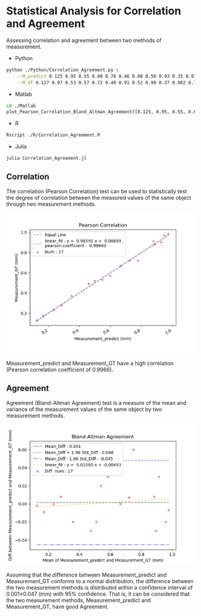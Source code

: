 <!--
 * @Author: Shuangchi He / Yulv
 * @Email: yulvchi@qq.com
 * @Date: 2022-02-08 23:33:52
 * @Motto: Entities should not be multiplied unnecessarily.
 * @LastEditors: Shuangchi He
 * @LastEditTime: 2022-02-15 12:30:05
 * @FilePath: /Correlation_and_Agreement_Analysis/README.md
 * @Description: repo. https://github.com/Yulv-git/Correlation_and_Agreement_Analysis
-->

# Statistical Analysis for Correlation and Agreement

Assessing correlation and agreement between two methods of measurement.

* Python

``` bash
python ./Python/Correlation_Agreement.py \
    --M_predict 0.125 0.95 0.55 0.60 0.78 0.46 0.88 0.50 0.93 0.35 0.975 0.725 0.285 0.166 0.666 0.888 0.233 \
    --M_GT 0.127 0.97 0.53 0.57 0.72 0.49 0.91 0.52 0.90 0.37 0.982 0.718 0.277 0.175 0.666 0.88 0.2333
```

* Matlab

``` bash
cd ./Matlab
plot_Pearson_Correlation_Bland_Altman_Agreement([0.125, 0.95, 0.55, 0.60, 0.78, 0.46, 0.88, 0.50, 0.93, 0.35, 0.975, 0.725, 0.285, 0.166, 0.666, 0.888, 0.233], [0.127, 0.97, 0.53, 0.57, 0.72, 0.49, 0.91, 0.52, 0.90, 0.37, 0.982, 0.718, 0.277, 0.175, 0.666, 0.88, 0.2333])
```

* R

``` bash
Rscript ./R/Correlation_Agreement.R
```

* Julia

``` bash
julia Correlation_Agreement.jl
```

## Correlation

The correlation (Pearson Correlation) test can be used to statistically test the degree of correlation between the measured values of the same object through two measurement methods.

![Measurement_Pearson_Correlation](./Python/Measurement_Pearson_Correlation.png)

Measurement_predict and Measurement_GT have a high correlation (Pearson correlation coefficient of 0.9966).

## Agreement

Agreement (Bland-Altman Agreement) test is a measure of the mean and variance of the measurement values of the same object by two measurement methods.

![Measurement_Bland-Altman_Agreement](./Python/Measurement_Bland-Altman_Agreement.png)

Assuming that the difference between Measurement_predict and Measurement_GT conforms to a normal distribution, the difference between the two measurement methods is distributed within a confidence interval of 0.001±0.047 (mm) with 95% confidence. That is, it can be considered that the two measurement methods, Measurement_predict and Measurement_GT, have good Agreement.
